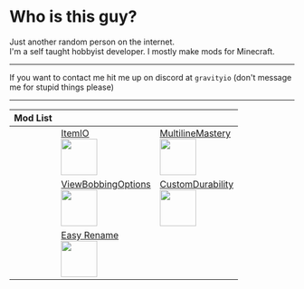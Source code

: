 # Who is this guy?

Just another random person on the internet.<br>
I'm a self taught hobbyist developer. I mostly make mods for Minecraft.

---

If you want to contact me hit me up on discord at `gravityio` (don't message me for stupid things please)

---

| Mod List |                                                                                                                                                                                       |                                                                                                                                                                                        |
| -------- | ------------------------------------------------------------------------------------------------------------------------------------------------------------------------------------- | -------------------------------------------------------------------------------------------------------------------------------------------------------------------------------------- |
|          | [ItemIO](https://modrinth.com/mod/item-io) <br> <img width=64 height=64 src="https://cdn.modrinth.com/data/TsnNsVHi/5f320cfd7fb918f8eb8d407077936b9f6de45193.png">                    | [MultilineMastery](https://modrinth.com/mod/multiline-mastery) <br> <img width=64 height=64 src="https://cdn.modrinth.com/data/mVNyUIPX/f8e8961af3b8952140ef591a4a5c61996ad461a2.png"> |
|          | [ViewBobbingOptions](https://modrinth.com/mod/viewboboptions) <br> <img width=64 height=64 src="https://cdn.modrinth.com/data/Yr9J16k6/e1fff3443f0c41c54590ed6c0622b8de6ee662b8.png"> | [CustomDurability](https://modrinth.com/mod/customdurability) <br> <img width=64 height=64 src="https://cdn.modrinth.com/data/OKRes5Es/16c8870d72779019359fdf3780398b2925433b02.gif">  |
|          | [Easy Rename](https://modrinth.com/mod/easyrename) <br> <img width=64 height=64 src="https://cdn.modrinth.com/data/w9M3qI9U/e338d0dd4b2df5fbc8ad784d3c682f7f12bcacd2.png">            |                                                                                                                                                                                        |
